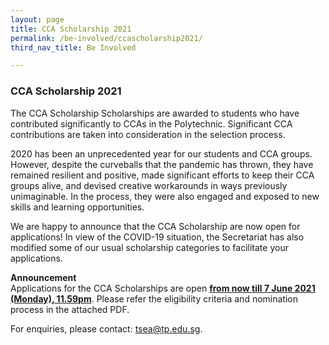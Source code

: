 ```yaml
---
layout: page
title: CCA Scholarship 2021
permalink: /be-involved/ccascholarship2021/
third_nav_title: Be Involved

---
```

### CCA Scholarship 2021

The CCA Scholarship Scholarships are awarded to students who have contributed significantly to CCAs in the Polytechnic. Significant CCA contributions are taken into consideration in the selection process.

2020 has been an unprecedented year for our students and CCA groups. However, despite the curveballs that the pandemic has thrown, they have remained resilient and positive, made significant efforts to keep their CCA groups alive, and devised creative workarounds in ways previously unimaginable. In the process, they were also engaged and exposed to new skills and learning opportunities. 

We are happy to announce that the CCA Scholarship are now open for applications! In view of the COVID-19 situation, the Secretariat has also modified some of our usual scholarship categories to facilitate your applications.

<b>Announcement</b><br>
Applications for the CCA Scholarships are open <b><u>from now till 7 June 2021 (Monday), 11.59pm</u></b>. Please refer the eligibility criteria and nomination process in the attached PDF.

For enquiries, please contact: <a href="mailto:tsea@tp.edu.sg">tsea@tp.edu.sg</a>.
